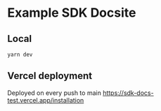 # Example SDK Docsite

## Local
`yarn dev`

## Vercel deployment
Deployed on every push to main
https://sdk-docs-test.vercel.app/installation
